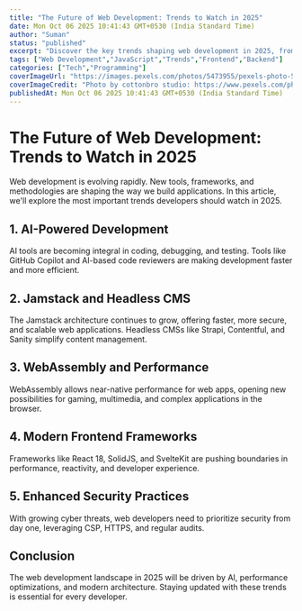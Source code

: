 ```yaml
---
title: "The Future of Web Development: Trends to Watch in 2025"
date: Mon Oct 06 2025 10:41:43 GMT+0530 (India Standard Time)
author: "Suman"
status: "published"
excerpt: "Discover the key trends shaping web development in 2025, from AI-driven tools to modern frameworks."
tags: ["Web Development","JavaScript","Trends","Frontend","Backend"]
categories: ["Tech","Programming"]
coverImageUrl: "https://images.pexels.com/photos/5473955/pexels-photo-5473955.jpeg"
coverImageCredit: "Photo by cottonbro studio: https://www.pexels.com/photo/a-woman-looking-afar-5473955/ -> Updated Again"
publishedAt: Mon Oct 06 2025 10:41:43 GMT+0530 (India Standard Time)
---
```


<h1>The Future of Web Development: Trends to Watch in 2025</h1>

<p>Web development is evolving rapidly. New tools, frameworks, and methodologies are shaping the way we build applications. In this article, we'll explore the most important trends developers should watch in 2025.</p>

<h2>1. AI-Powered Development</h2>
<p>AI tools are becoming integral in coding, debugging, and testing. Tools like GitHub Copilot and AI-based code reviewers are making development faster and more efficient.</p>

<h2>2. Jamstack and Headless CMS</h2>
<p>The Jamstack architecture continues to grow, offering faster, more secure, and scalable web applications. Headless CMSs like Strapi, Contentful, and Sanity simplify content management.</p>

<h2>3. WebAssembly and Performance</h2>
<p>WebAssembly allows near-native performance for web apps, opening new possibilities for gaming, multimedia, and complex applications in the browser.</p>

<h2>4. Modern Frontend Frameworks</h2>
<p>Frameworks like React 18, SolidJS, and SvelteKit are pushing boundaries in performance, reactivity, and developer experience.</p>

<h2>5. Enhanced Security Practices</h2>
<p>With growing cyber threats, web developers need to prioritize security from day one, leveraging CSP, HTTPS, and regular audits.</p>

<h2>Conclusion</h2>
<p>The web development landscape in 2025 will be driven by AI, performance optimizations, and modern architecture. Staying updated with these trends is essential for every developer.</p>